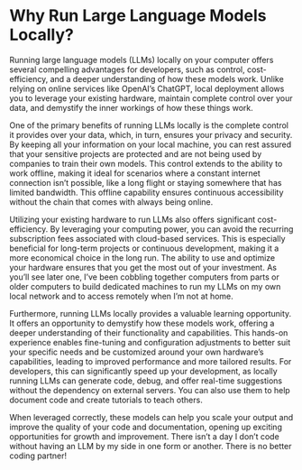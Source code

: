 # Why Run Large Language Models Locally?

Running large language models (LLMs) locally on your computer offers several compelling advantages for developers, such as control, cost-efficiency, and a deeper understanding of how these models work. Unlike relying on online services like OpenAI’s ChatGPT, local deployment allows you to leverage your existing hardware, maintain complete control over your data, and demystify the inner workings of how these things work.

One of the primary benefits of running LLMs locally is the complete control it provides over your data, which, in turn, ensures your privacy and security. By keeping all your information on your local machine, you can rest assured that your sensitive projects are protected and are not being used by companies to train their own models. This control extends to the ability to work offline, making it ideal for scenarios where a constant internet connection isn’t possible, like a long flight or staying somewhere that has limited bandwidth. This offline capability ensures continuous accessibility without the chain that comes with always being online.

Utilizing your existing hardware to run LLMs also offers significant cost-efficiency. By leveraging your computing power, you can avoid the recurring subscription fees associated with cloud-based services. This is especially beneficial for long-term projects or continuous development, making it a more economical choice in the long run. The ability to use and optimize your hardware ensures that you get the most out of your investment. As you’ll see later one, I’ve been cobbling together computers from parts or older computers to build dedicated machines to run my LLMs on my own local network and to access remotely when I’m not at home.

Furthermore, running LLMs locally provides a valuable learning opportunity. It offers an opportunity to demystify how these models work, offering a deeper understanding of their functionality and capabilities. This hands-on experience enables fine-tuning and configuration adjustments to better suit your specific needs and be customized around your own hardware’s capabilities, leading to improved performance and more tailored results. For developers, this can significantly speed up your development, as locally running LLMs can generate code, debug, and offer real-time suggestions without the dependency on external servers. You can also use them to help document code and create tutorials to teach others. 

When leveraged correctly, these models can help you scale your output and improve the quality of your code and documentation, opening up exciting opportunities for growth and improvement. There isn’t a day I don’t code without having an LLM by my side in one form or another. There is no better coding partner!
